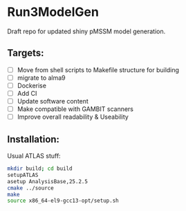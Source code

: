 # Run3ModelGen

Draft repo for updated shiny pMSSM model generation.

## Targets:
- [ ] Move from shell scripts to Makefile structure for building
- [ ] migrate to alma9
- [ ] Dockerise
- [ ] Add CI
- [ ] Update software content
- [ ] Make compatible with GAMBIT scanners
- [ ] Improve overall readability & Useability

## Installation:

Usual ATLAS stuff:

```bash
mkdir build; cd build
setupATLAS
asetup AnalysisBase,25.2.5
cmake ../source
make
source x86_64-el9-gcc13-opt/setup.sh
```